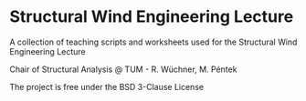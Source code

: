 # Structural Wind Engineering Lecture

A collection of teaching scripts and worksheets used for the Structural Wind Engineering Lecture

Chair of Structural Analysis @ TUM - R. Wüchner, M. Péntek

The project is free under the BSD 3-Clause License
